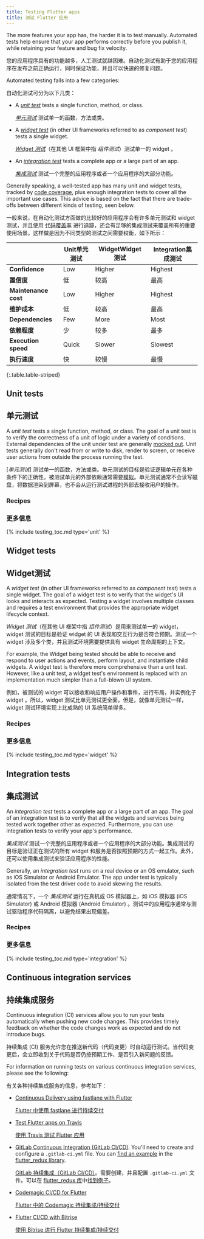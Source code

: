 ```yaml
---
title: Testing Flutter apps
title: 测试 Flutter 应用
---
```


The more features your app has, the harder it is to test manually. Automated
tests help ensure that your app performs correctly before you publish it, while
retaining your feature and bug fix velocity.

您的应用程序具有的功能越多，人工测试就越困难。自动化测试有助于您的应用程序在发布之前正确运行，同时保证功能，并且可以快速的修复问题。

Automated testing falls into a few categories:

自动化测试可分为以下几类：

- A [_unit test_](#unit-tests) tests a single function, method, or class. 
    
  [_单元测试_](#unit-tests) 测试单一的函数，方法或类。

- A [_widget test_](#widget-tests) (in other UI frameworks referred to as _component test_) tests
  a single widget. 

  [_Widget 测试_](#widget-tests)（在其他 UI 框架中指 _组件测试_）测试单一的 widget 。

- An [_integration test_](#integration-tests)
  tests a complete app or a large part of an app.

  [_集成测试_](#integration-tests) 测试一个完整的应用程序或者一个应用程序的大部分功能。
  
Generally speaking, a well-tested app has many unit and widget tests, tracked by
[code coverage](https://en.wikipedia.org/wiki/Code_coverage), plus enough
integration tests to cover all the important use cases. This advice is based on
the fact that there are trade-offs between different kinds of testing, seen
below.

一般来说，在自动化测试方面做的比较好的应用程序会有许多单元测试和 widget 测试，并且使用 [代码覆盖率](https://en.wikipedia.org/wiki/Code_coverage) 进行追踪，还会有足够的集成测试来覆盖所有的重要使用场景。这样做是因为不同类型的测试之间需要权衡，如下所示：

|                      | <t>Unit</t><t>单元测试</t> | <t>Widget</t><t>Widget 测试</t> | <t>Integration</t><t>集成测试</t> |
|----------------------|--------|--------|-------------|
| **Confidence**       | Low    | Higher | Highest     |
| **置信度**            | 低    | 较高 | 最高     |
| **Maintenance cost** | Low    | Higher | Highest     |
| **维护成本**           | 低    | 较高 | 最高     |
| **Dependencies**     | Few    | More   | Most        |
| **依赖程度**              | 少    | 较多   | 最多        |
| **Execution speed**  | Quick  | Slower | Slowest     |
| **执行速度**           | 快  | 较慢 | 最慢     |
{:.table.table-striped} 


## Unit tests

## 单元测试

A _unit test_ tests a single function, method, or class. The goal of a unit test
is to verify the correctness of a unit of logic under a variety of conditions.
External dependencies of the unit under test are generally [mocked
out](/cookbook/testing/mocking). Unit tests generally don't read from or write
to disk, render to screen, or receive user actions from outside the process
running the test.

[_单元测试_] 测试单一的函数，方法或类。单元测试的目标是验证逻辑单元在各种条件下的正确性。被测试单元的外部依赖通常需要[模拟](/cookbook/testing/mocking)。单元测试通常不会读写磁盘，将数据渲染到屏幕，也不会从运行测试进程的外部去接收用户的操作。

### Recipes

### 更多信息

{% include testing_toc.md type='unit' %} 

## Widget tests

## Widget测试

A _widget test_ (in other UI frameworks referred to as _component test_) tests a
single widget. The goal of a widget test is to verify that the widget's UI looks
and interacts as expected. Testing a widget involves multiple classes and
requires a test environment that provides the appropriate widget lifecycle
context. 

_Widget 测试_（在其他 UI 框架中指 _组件测试_）是用来测试单一的 widget，widget 测试的目标是验证 widget 的 UI 表现和交互行为是否符合预期。测试一个 widget 涉及多个类，并且测试环境需要提供具有 widget 生命周期的上下文。

For example, the Widget being tested should be able to receive and 
respond to user actions and events, perform layout, and instantiate child 
widgets. A widget test is therefore more comprehensive than a unit test. However, like a
unit test, a widget test's environment is replaced with an implementation much
simpler than a full-blown UI system.

例如，被测试的 widget 可以接收和响应用户操作和事件，进行布局，并实例化子 widget 。所以，widget 测试比单元测试更全面。但是，就像单元测试一样，widget 测试环境实现上比成熟的 UI 系统简单得多。

### Recipes

### 更多信息

{% include testing_toc.md type='widget' %} 

## Integration tests

## 集成测试

An _integration test_ tests a complete app or a large part of an app. The goal
of an integration test is to verify that all the widgets and services being
tested work together other as expected. Furthermore, you can use integration
tests to verify your app's performance.

_集成测试_ 测试一个完整的应用程序或者一个应用程序的大部分功能。集成测试的目标是验证正在测试的所有 widget 和服务是否按照预期的方式一起工作。此外，还可以使用集成测试来验证应用程序的性能。

Generally, an _integration test_ runs on a real device or an OS emulator, such
as iOS Simulator or Android Emulator. The app under test is typically isolated
from the test driver code to avoid skewing the results.

通常情况下，一个 _集成测试_ 运行在真机或 OS 模拟器上，如 iOS 模拟器 (iOS Simulator) 或 Android 模拟器 (Android Emulator) 。测试中的应用程序通常与测试驱动程序代码隔离，以避免结果出现偏差。

### Recipes

### 更多信息

{% include testing_toc.md type='integration' %}
  
## Continuous integration services

## 持续集成服务

Continuous integration (CI) services allow you to run your tests automatically
when pushing new code changes. This provides timely feedback on whether the code
changes work as expected and do not introduce bugs.

持续集成 (CI) 服务允许您在推送新代码（代码变更）时自动运行测试。当代码变更后，会立即收到关于代码是否仍按预期工作、是否引入新问题的反馈。

For information on running tests on various continuous integration services,
please see the following: 

有关各种持续集成服务的信息，参考如下：

* [Continuous Delivery using fastlane with
  Flutter](/docs/deployment/fastlane-cd/)

  [Flutter 中使用 fastlane 进行持续交付](/docs/deployment/fastlane-cd/)

* [Test Flutter apps on
  Travis]({{site.flutter-medium}}/test-flutter-apps-on-travis-3fd5142ecd8c)

  [使用 Travis 测试 Flutter 应用]({{site.flutter-medium}}/test-flutter-apps-on-travis-3fd5142ecd8c)

* [GitLab Continuous Integration
  (GitLab CI/CD)](https://docs.gitlab.com/ee/ci/README.html#doc-nav).
  You'll need to create and configure a `.gitlab-ci.yml` file. You can 
  [find an example](https://raw.githubusercontent.com/brianegan/flutter_redux/master/.gitlab-ci.yml)
  in the [flutter_redux library]({{site.github}}/brianegan/flutter_redux).

  [GitLab 持续集成（GitLab CI/CD）](https://docs.gitlab.com/ee/ci/README.html#doc-nav)。需要创建，并且配置 `.gitlab-ci.yml` 文件。可以在 [flutter_redux 库]({{site.github}}/brianegan/flutter_redux)中[找到例子](https://raw.githubusercontent.com/brianegan/flutter_redux/master/.gitlab-ci.yml)。


* [Codemagic CI/CD for Flutter](https://blog.codemagic.io/getting-started-with-codemagic/)
  
  [Flutter 中的 Codemagic 持续集成/持续交付](https://blog.codemagic.io/getting-started-with-codemagic/)

* [Flutter CI/CD with Bitrise](https://devcenter.bitrise.io/getting-started/getting-started-with-flutter-apps/)
  
  [使用 Bitrise 进行 Flutter 持续集成/持续交付](https://devcenter.bitrise.io/getting-started/getting-started-with-flutter-apps/)
